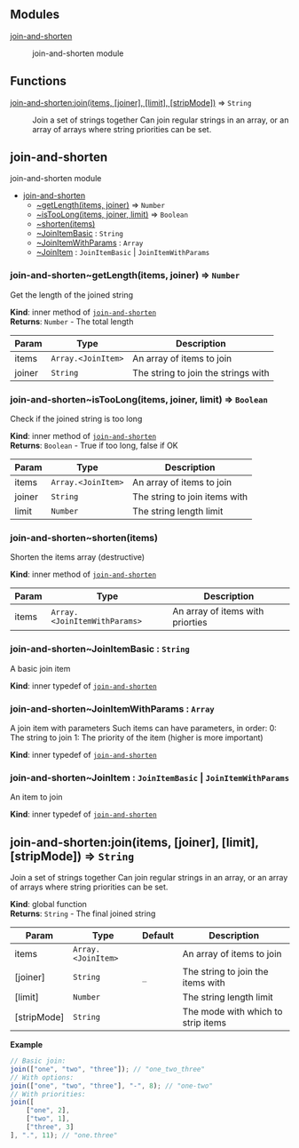 ## Modules

<dl>
<dt><a href="#module_join-and-shorten">join-and-shorten</a></dt>
<dd><p>join-and-shorten module</p>
</dd>
</dl>

## Functions

<dl>
<dt><a href="#join-and-shorten_join">join-and-shorten:join(items, [joiner], [limit], [stripMode])</a> ⇒ <code>String</code></dt>
<dd><p>Join a set of strings together
Can join regular strings in an array, or an array of arrays where
string priorities can be set.</p>
</dd>
</dl>

<a name="module_join-and-shorten"></a>

## join-and-shorten
join-and-shorten module


* [join-and-shorten](#module_join-and-shorten)
    * [~getLength(items, joiner)](#module_join-and-shorten..getLength) ⇒ <code>Number</code>
    * [~isTooLong(items, joiner, limit)](#module_join-and-shorten..isTooLong) ⇒ <code>Boolean</code>
    * [~shorten(items)](#module_join-and-shorten..shorten)
    * [~JoinItemBasic](#module_join-and-shorten..JoinItemBasic) : <code>String</code>
    * [~JoinItemWithParams](#module_join-and-shorten..JoinItemWithParams) : <code>Array</code>
    * [~JoinItem](#module_join-and-shorten..JoinItem) : <code>JoinItemBasic</code> \| <code>JoinItemWithParams</code>

<a name="module_join-and-shorten..getLength"></a>

### join-and-shorten~getLength(items, joiner) ⇒ <code>Number</code>
Get the length of the joined string

**Kind**: inner method of [<code>join-and-shorten</code>](#module_join-and-shorten)  
**Returns**: <code>Number</code> - The total length  

| Param | Type | Description |
| --- | --- | --- |
| items | <code>Array.&lt;JoinItem&gt;</code> | An array of items to join |
| joiner | <code>String</code> | The string to join the strings with |

<a name="module_join-and-shorten..isTooLong"></a>

### join-and-shorten~isTooLong(items, joiner, limit) ⇒ <code>Boolean</code>
Check if the joined string is too long

**Kind**: inner method of [<code>join-and-shorten</code>](#module_join-and-shorten)  
**Returns**: <code>Boolean</code> - True if too long, false if OK  

| Param | Type | Description |
| --- | --- | --- |
| items | <code>Array.&lt;JoinItem&gt;</code> | An array of items to join |
| joiner | <code>String</code> | The string to join items with |
| limit | <code>Number</code> | The string length limit |

<a name="module_join-and-shorten..shorten"></a>

### join-and-shorten~shorten(items)
Shorten the items array (destructive)

**Kind**: inner method of [<code>join-and-shorten</code>](#module_join-and-shorten)  

| Param | Type | Description |
| --- | --- | --- |
| items | <code>Array.&lt;JoinItemWithParams&gt;</code> | An array of items with priorties |

<a name="module_join-and-shorten..JoinItemBasic"></a>

### join-and-shorten~JoinItemBasic : <code>String</code>
A basic join item

**Kind**: inner typedef of [<code>join-and-shorten</code>](#module_join-and-shorten)  
<a name="module_join-and-shorten..JoinItemWithParams"></a>

### join-and-shorten~JoinItemWithParams : <code>Array</code>
A join item with parameters
Such items can have parameters, in order:
  0: The string to join
  1: The priority of the item (higher is more important)

**Kind**: inner typedef of [<code>join-and-shorten</code>](#module_join-and-shorten)  
<a name="module_join-and-shorten..JoinItem"></a>

### join-and-shorten~JoinItem : <code>JoinItemBasic</code> \| <code>JoinItemWithParams</code>
An item to join

**Kind**: inner typedef of [<code>join-and-shorten</code>](#module_join-and-shorten)  
<a name="join-and-shorten_join"></a>

## join-and-shorten:join(items, [joiner], [limit], [stripMode]) ⇒ <code>String</code>
Join a set of strings together
Can join regular strings in an array, or an array of arrays where
string priorities can be set.

**Kind**: global function  
**Returns**: <code>String</code> - The final joined string  

| Param | Type | Default | Description |
| --- | --- | --- | --- |
| items | <code>Array.&lt;JoinItem&gt;</code> |  | An array of items to join |
| [joiner] | <code>String</code> | <code>_</code> | The string to join the items with |
| [limit] | <code>Number</code> |  | The string length limit |
| [stripMode] | <code>String</code> |  | The mode with which to strip items |

**Example**  
```js
// Basic join:
join(["one", "two", "three"]); // "one_two_three"
// With options:
join(["one", "two", "three"], "-", 8); // "one-two"
// With priorities:
join([
    ["one", 2],
    ["two", 1],
    ["three", 3]
], ".", 11); // "one.three"
```
